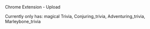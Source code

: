 Chrome Extension - Upload

Currently only has: magical Trivia, Conjuring_trivia, Adventuring_trivia, Marleybone_trivia
